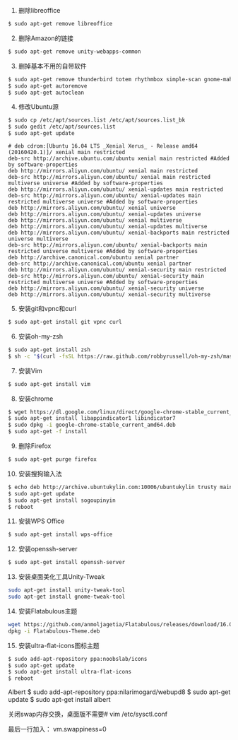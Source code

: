 1. 删除libreoffice
```bash
$ sudo apt-get remove libreoffice
```
2. 删除Amazon的链接
```bash
$ sudo apt-get remove unity-webapps-common
```
3. 删掉基本不用的自带软件
```bash
$ sudo apt-get remove thunderbird totem rhythmbox simple-scan gnome-mahjongg aisleriot gnome-mines cheese transmission-common gnome-orca webbrowser-app gnome-sudoku onboard deja-dup
$ sudo apt-get autoremove
$ sudo apt-get autoclean
```

4. 修改Ubuntu源
```bash
$ sudo cp /etc/apt/sources.list /etc/apt/sources.list_bk
$ sudo gedit /etc/apt/sources.list
$ sudo apt-get update
```
```
# deb cdrom:[Ubuntu 16.04 LTS _Xenial Xerus_ - Release amd64 (20160420.1)]/ xenial main restricted
deb-src http://archive.ubuntu.com/ubuntu xenial main restricted #Added by software-properties
deb http://mirrors.aliyun.com/ubuntu/ xenial main restricted
deb-src http://mirrors.aliyun.com/ubuntu/ xenial main restricted multiverse universe #Added by software-properties
deb http://mirrors.aliyun.com/ubuntu/ xenial-updates main restricted
deb-src http://mirrors.aliyun.com/ubuntu/ xenial-updates main restricted multiverse universe #Added by software-properties
deb http://mirrors.aliyun.com/ubuntu/ xenial universe
deb http://mirrors.aliyun.com/ubuntu/ xenial-updates universe
deb http://mirrors.aliyun.com/ubuntu/ xenial multiverse
deb http://mirrors.aliyun.com/ubuntu/ xenial-updates multiverse
deb http://mirrors.aliyun.com/ubuntu/ xenial-backports main restricted universe multiverse
deb-src http://mirrors.aliyun.com/ubuntu/ xenial-backports main restricted universe multiverse #Added by software-properties
deb http://archive.canonical.com/ubuntu xenial partner
deb-src http://archive.canonical.com/ubuntu xenial partner
deb http://mirrors.aliyun.com/ubuntu/ xenial-security main restricted
deb-src http://mirrors.aliyun.com/ubuntu/ xenial-security main restricted multiverse universe #Added by software-properties
deb http://mirrors.aliyun.com/ubuntu/ xenial-security universe
deb http://mirrors.aliyun.com/ubuntu/ xenial-security multiverse
```

5. 安装git和vpnc和curl
```bash
$ sudo apt-get install git vpnc curl
```

6. 安装oh-my-zsh
```bash
$ sudo apt-get install zsh
$ sh -c "$(curl -fsSL https://raw.github.com/robbyrussell/oh-my-zsh/master/tools/install.sh)"
```

7. 安装Vim
```bash
$ sudo apt-get install vim
```

8. 安装chrome
```bash
$ wget https://dl.google.com/linux/direct/google-chrome-stable_current_amd64.deb
$ sudo apt-get install libappindicator1 libindicator7
$ sudo dpkg -i google-chrome-stable_current_amd64.deb 
$ sudo apt-get -f install
```

9. 删除Firefox
```bash
$ sudo apt-get purge firefox
```


10. 安装搜狗输入法
```bash
$ echo deb http://archive.ubuntukylin.com:10006/ubuntukylin trusty main | sudo tee /etc/apt/sources.list.d/ubuntukylin.list
$ sudo apt-get update   
$ sudo apt-get install sogoupinyin
$ reboot
```

11. 安装WPS Office
```bash
$ sudo apt-get install wps-office
```


12. 安装openssh-server
```bash
$ sudo apt-get install openssh-server
```

13. 安装桌面美化工具Unity-Tweak
```bash
sudo apt-get install unity-tweak-tool
sudo apt-get install gnome-tweak-tool
```

14. 安装Flatabulous主题
```bash
wget https://github.com/anmoljagetia/Flatabulous/releases/download/16.04.1/Flatabulous-Theme.deb
dpkg -i Flatabulous-Theme.deb
```

15. 安装ultra-flat-icons图标主题
```bash
$ sudo add-apt-repository ppa:noobslab/icons
$ sudo apt-get update
$ sudo apt-get install ultra-flat-icons
$ reboot
```

Albert 
$ sudo add-apt-repository ppa:nilarimogard/webupd8
$ sudo apt-get update
$ sudo apt-get install albert


关闭swap内存交换，桌面版不需要#
vim /etc/sysctl.conf

最后一行加入：
vm.swappiness=0